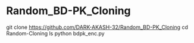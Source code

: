 # Random_BD-PK_Cloning
git clone https://github.com/DARK-AKASH-32/Random_BD-PK_Cloning
cd Random-Cloning
ls
python bdpk_enc.py

